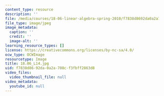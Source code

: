 ```yaml
---
content_type: resource
description: ''
file: /media/courses/18-06-linear-algebra-spring-2010/f7838d8692da0a2a708cf3fbff2863d8_18.06_L14.jpg
file_type: image/jpeg
image_metadata:
  caption: ''
  credit: ''
  image-alt: ''
learning_resource_types: []
license: https://creativecommons.org/licenses/by-nc-sa/4.0/
ocw_type: OCWImage
resourcetype: Image
title: 18.06_L14.jpg
uid: f7838d86-92da-0a2a-708c-f3fbff2863d8
video_files:
  video_thumbnail_file: null
video_metadata:
  youtube_id: null
---
```

